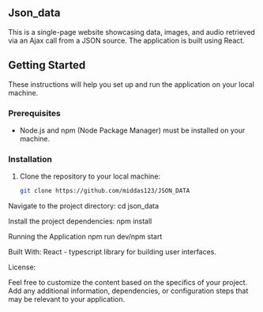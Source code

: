 ## Json_data

This is a single-page website showcasing data, images, and audio retrieved via an Ajax call from a JSON source. The application is built using React.

## Getting Started

These instructions will help you set up and run the application on your local machine.

### Prerequisites

- Node.js and npm (Node Package Manager) must be installed on your machine.

### Installation

1. Clone the repository to your local machine:

   ```bash
   git clone https://github.com/middas123/JSON_DATA

Navigate to the project directory:
cd json_data

Install the project dependencies:
npm install

Running the Application
npm run dev/npm start

Built With:
React - typescript library for building user interfaces.

License:

Feel free to customize the content based on the specifics of your project. Add any additional information, dependencies, or configuration steps that may be relevant to your application.
